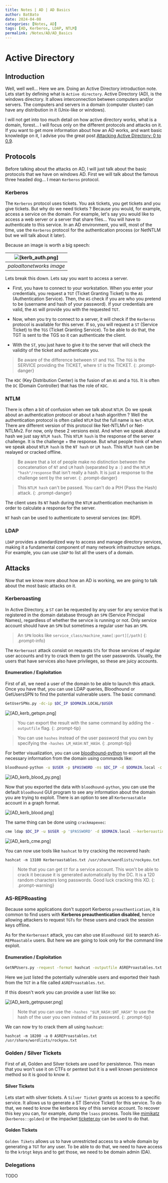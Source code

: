 ```yaml
---
title: Notes | AD | AD Basics
author: BatBato
date: 2024-04-08
categories: [Notes, AD]
tags: [AD, Kerberos, LDAP, NTLM]
permalink: /Notes/AD/AD_Basics
---
```


# Active Directory

## Introduction

Well, well well... Here we are. Doing an Active Directory introduction note. Lets start by defining what is `Active directory`. Active Directory (AD), is the windows directory.  It allows interconnection between computers and/or servers. The computers and servers in a domain (computer cluster) can have any distribution in it (Unix-like or windows).

I will not get into too much detail on how active directory works, what is a domain, forest... I will focus only on the different protocols and attacks on it. If you want to get more information about how an AD works, and want basic knowledge on it, I advise you the great post [Attacking Active Directory: 0 to 0.9](https://zer1t0.gitlab.io/posts/attacking_ad/).

## Protocols

Before talking about the attacks on AD, I will just talk about the basic protocols that we have on windows AD. First we will talk about the famous three headed dog... I mean `Kerberos` protocol.

### Kerberos

The `Kerberos` protocol uses tickets. You ask tickets, you get tickets and you give tickets. But why do we need tickets ? Because you would, for example, access a service on the domain. For example, let's say you would like to access a web server or a server that share files... You will have to authenticate to this service. In an AD environment, you will, most of the time, use the `Kerberos` protocol for the authentication process (or NetNTLM but we will talk about it later).

Because an image is worth a big speech:

| ![[kerb_auth.png]](https://raw.githubusercontent.com/Nouman404/nouman404.github.io/main/_posts/Notes/photos/kerb_auth.png)|
| :------------------: |
| *paloaltonetworks image* |

Lets break this down. Lets say you want to access a server. 

- First, you have to connect to your workstation. When you enter your credentials, you request a `TGT` (Ticket Granting Ticket) to the `AS` (Authentication Service). Then, the `AS` check if you are who you pretend to be (username and hash of your password). If your credentials are valid, the `AS` will provide you with the requested `TGT`. 

- Now, when you try to connect to a server, it will check if the `Kerberos` protocol is available for this server. If so, you will request a `ST` (Service Ticket) to the `TGS` (Ticket Granting Service). To be able to do that, the TGT is sent to the TGS so it can authenticate the client.

- With the `ST`, you just have to give it to the server that will check the validity of the ticket and authenticate you.

> Be aware of the difference between `ST` and `TGS`. The `TGS` is the SERVICE providing the TICKET, where  `ST` is the TICKET.
{: .prompt-danger}

The `KDC` (Key Distribution Center) is the fusion of an `AS` and a `TGS`. It is often the `DC` (Domain Controller) that has the role of `KDC`.

### NTLM


There is often a bit of confusion when we talk about `NTLM`. Do we speak about an authentication protocol or about a hash algorithm ? Well the authentication protocol is often called `NTLM` but the full name is `Net-NTLM`. There are different version of this protocol like Net-NTLMv1 or Net-NTLMv2. For now, only these 2 versions exist. And when we speak about a hash we just say `NTLM hash`. This `NTLM hash` is the response of the server challenge. It is the challenge + the response. But what people think of when we speak about `NTLM hash` is the `NT hash` or `LM hash`. This `NTLM hash` can be realayed or cracked offline.

> Be aware that a lot of people make no distinction between the concatenation of `NT` and `LM` hash (separated by a `:`) and the `NTLM "hash"/response` that isn't really a hash. It is just a response to the challenge sent by the server.
{: .prompt-danger}

> This `NTLM hash` can't be passed. You can't do a PtH (Pass the Hash) attack.
{: .prompt-danger}

The client uses its `NT` hash during the `NTLM` authentication mechanism in order to calculate a response for the server.

`NT` hash can be used to authenticate to several services (ex: RDP).

### LDAP

`LDAP` provides a standardized way to access and manage directory services, making it a fundamental component of many network infrastructure setups. For example, you can use `LDAP` to list all the users of a domain.

## Attacks

Now that we know more about how an AD is working, we are going to talk about the most basic attacks on it.

### Kerberoasting

In Active Directory, a `ST` can be requested by any user for any service that is registered in the domain database through an `SPN` (Service Principal Names), regardless of whether the service is running or not.  Only  service account should have an `SPN` but sometimes a regular user has an `SPN`.

> An `SPN` looks like `service_class/machine_name[:port][/path]`
{: .prompt-info}
  
The `Kerberoast` attack consist on requests `STs` for those services of regular user accounts and try to crack them to get the user passwords. Usually, the users that have services also have privileges, so these are juicy accounts.

#### Enumeration / Exploitation

First of all, we need a user of the domain to be able to launch this attack. Once you have that, you can use LDAP queries, Bloodhound or GetUsersSPN to find the potential vulnerable users. The basic command:

```bash
GetUserSPNs.py -dc-ip $DC_IP $DOMAIN.LOCAL/$USER
```

![[AD_kerb_getspn.png]](https://raw.githubusercontent.com/Nouman404/nouman404.github.io/main/_posts/Notes/photos/AD_kerb_getspn.png)

> You can export the result with the same command by adding the `-outputfile` flag.
{: .prompt-tip}

> You can use `hashes` instead of the user password that you own by specifying the `-hashes LM_HASH:NT_HASH`.
{: .prompt-tip}

For better visualization, you can use [bloodhound-python](https://www.kali.org/tools/bloodhound.py/) to export all the necessary information from the domain using commands like:

```bash
bloodhound-python -u $USER -p $PASSWORD -ns $DC_IP -d $DOMAIN.local -c all --zip
```

![[AD_kerb_blood_py.png]](https://raw.githubusercontent.com/Nouman404/nouman404.github.io/main/_posts/Notes/photos/AD_kerb_blood_py.png)

Now that you exported the data with `bloodhound-python`, you can use the default `bloodhound` GUI program to see any information about the domain you are trying to exploit. There is an option to see all `Kerberoastable` account in a graph format. 

![[AD_kerb_blood.png]](https://raw.githubusercontent.com/Nouman404/nouman404.github.io/main/_posts/Notes/photos/AD_kerb_blood.png)

The same thing can be done using `crackmapexec`:

```bash
cme ldap $DC_IP -u $USER -p '$PASSWORD' -d $DOMAIN.local --kerberoasting KERBEROASTING
```

![[AD_kerb_cme.png]](https://raw.githubusercontent.com/Nouman404/nouman404.github.io/main/_posts/Notes/photos/AD_kerb_cme.png)

You can now use tools like `hashcat` to try cracking the recovered hash:

`hashcat -m 13100 Kerberoastables.txt /usr/share/wordlists/rockyou.txt`

> Note that you can get `ST` for a service account. This won't be able to crack it because it is generated automatically by the DC. It is a 120 random characters long passwords. Good luck cracking this XD.
{: .prompt-warning}

### AS-REPRoasting

Because some applications don't support Kerberos `preauthentication`, it is common to find users with **Kerberos preauthentication disabled**, hence allowing attackers to request `TGTs` for these users and crack the session keys offline.

As for the `Kerberoast` attack, you can also use `Bloodhound GUI` to search `AS-REPRoastable` users. But here we are going to look only for the command line exploit.

#### Enumeration / Exploitation

```bash
GetNPUsers.py -request -format hashcat -outputfile ASREProastables.txt -dc-ip $DC_IP "$DOMAIN/"
```

Here we just listed the potentially vulnerable users and exported their hash from the `TGT` in a file called `ASREProastables.txt`.

If this doesn't work you can provide a user list like so:

![[AD_kerb_getnpuser.png]](https://raw.githubusercontent.com/Nouman404/nouman404.github.io/main/_posts/Notes/photos/AD_kerb_getnpuser.png)

> Note that you can use the `-hashes "$LM_HASH:$NT_HASH"` to use the hash of the user you own instead of its password.
{: .prompt-tip}

We can now try to crack them all using `hashcat`:

`hashcat -m 18200 -a 0 ASREProastables.txt /usr/share/wordlists/rockyou.txt`

### Golden / Silver Tickets

First of all, Golden and Silver tickets are used for persistence. This mean that you won't use it on CTFs or pentest but it is a well known persistence method so it is good to know it.

#### Silver Tickets

Lets start with silver tickets. A `Silver Ticket` grants us access to a specific service. It allows us to generate a ST (Service Ticket) for this service. To do that, we need to know the kerberos key of this service account. To recover this key you can, for example, dump the `lsass` process. Tools like [mimikatz](https://github.com/gentilkiwi/mimikatz/wiki/module-~-kerberos#golden--silver) (`kerberos::golden`) or the impacket [ticketer.py](https://github.com/SecureAuthCorp/impacket/blob/master/examples/ticketer.py) can be used to do that.

#### Golden Tickets

`Golden Tikets` allows us to have unrestricted access to a whole domain by generating a `TGT` for any user. To be able to do that, we need to have access to the `krbtgt` keys and to get those, we need to be domain admin (DA).

### Delegations

TODO

